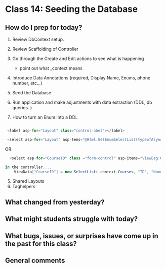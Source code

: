 # Class 14: Seeding the Database

## How do I prep for today?
1. Review DbContext setup. 
2. Review Scaffolding of Controller
3. Go through the Create and Edit actions to see what is happening
	- point out what _context means

3. Introduce Data Annotations (required, Display Name, Enums, phone number, etc...)
4. Seed the Database
5. Run application and make adjustments with data extraction (DDL, db queries. )
4. How to turn an Enum into a DDL

```csharp

 <label asp-for="Layout" class="control-abel"></label>

 <select asp-for="Layout" asp-tems="@Html.GetEnumSelectList(typeofAsyncInn.Models.Layout))"></select>

```

OR

```csharp
  <select asp-for="CourseID" class ="form-control" asp-items="ViewBag.CourseID"></select>

```

```csharp
in the controller....
    ViewData["CourseID"] = new SelectList(_context.Courses, "ID", "Name", courseEnrollments.CourseID);
```

5. Shared Layouts
6. Taghelpers


## What changed from yesterday? 

## What might students struggle with today?  

## What bugs, issues, or surprises have come up in the past for this class?

## General comments